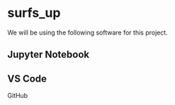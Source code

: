 # surfs_up
We will be using the following software for this project.
## Jupyter Notebook
## VS Code
GitHub
